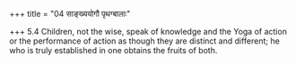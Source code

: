 +++
title = "04 साङ्ख्ययोगौ पृथग्बालाः"

+++
5.4 Children, not the wise, speak of knowledge and the Yoga of action or
the performance of action as though they are distinct and different; he
who is truly established in one obtains the fruits of both.
